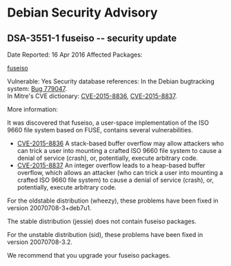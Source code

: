 
Debian Security Advisory
========================


DSA-3551-1 fuseiso -- security update
-------------------------------------



Date Reported:
16 Apr 2016
Affected Packages:

[fuseiso](https://packages.debian.org/src:fuseiso)

Vulnerable:
Yes
Security database references:
In the Debian bugtracking system: [Bug 779047](https://bugs.debian.org/cgi-bin/bugreport.cgi?bug=779047).  
In Mitre's CVE dictionary: [CVE-2015-8836](https://security-tracker.debian.org/tracker/CVE-2015-8836), [CVE-2015-8837](https://security-tracker.debian.org/tracker/CVE-2015-8837).  

More information:

It was discovered that fuseiso, a user-space implementation of the
ISO 9660 file system based on FUSE, contains several vulnerabilities.


* [CVE-2015-8836](https://security-tracker.debian.org/tracker/CVE-2015-8836)
A stack-based buffer overflow may allow attackers who can trick a
 user into mounting a crafted ISO 9660 file system to cause a
 denial of service (crash), or, potentially, execute arbitrary
 code.
* [CVE-2015-8837](https://security-tracker.debian.org/tracker/CVE-2015-8837)
An integer overflow leads to a heap-based buffer overflow, which
 allows an attacker (who can trick a user into mounting a crafted
 ISO 9660 file system) to cause a denial of service (crash), or,
 potentially, execute arbitrary code.


For the oldstable distribution (wheezy), these problems have been fixed
in version 20070708-3+deb7u1.


The stable distribution (jessie) does not contain fuseiso packages.


For the unstable distribution (sid), these problems have been fixed in
version 20070708-3.2.


We recommend that you upgrade your fuseiso packages.





